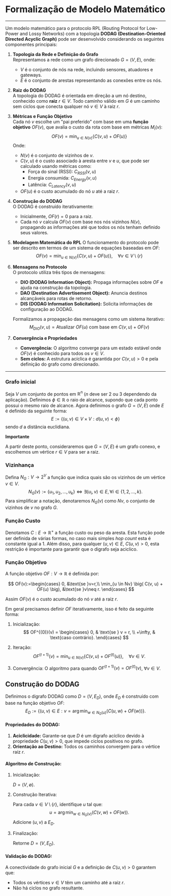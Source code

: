 # Formalização de Modelo Matemático

---

Um modelo matemático para o protocolo RPL (Routing Protocol for Low-Power and Lossy Networks) com a topologia **DODAG (Destination-Oriented Directed Acyclic Graph)** pode ser desenvolvido considerando os seguintes componentes principais:

1. **Topologia da Rede e Definição do Grafo**  
   Representamos a rede como um grafo direcionado $G = (V, E)$, onde:
   - $V$ é o conjunto de nós na rede, incluindo sensores, atuadores e gateways.
   - $E$ é o conjunto de arestas representando as conexões entre os nós.

2. **Raiz do DODAG**  
   A topologia do DODAG é orientada em direção a um nó destino, conhecido como **raiz** $r \in V$. Todo caminho válido em $G$ é um caminho sem ciclos que conecta qualquer nó $v \in V$ à raiz $r$.

3. **Métricas e Função Objetivo**  
   Cada nó $v$ escolhe um "pai preferido" com base em uma **função objetivo** $OF(v)$, que avalia o custo da rota com base em métricas $M_i(v)$:
   $$
   OF(v) = \min_{u \in N(v)} \{ C(v, u) + OF(u) \}
   $$
   Onde:
   - $N(v)$ é o conjunto de vizinhos de $v$.
   - $C(v, u)$ é o custo associado à aresta entre $v$ e $u$, que pode ser calculado usando métricas como:
     - Força do sinal (RSSI): $C_{RSSI}(v, u)$
     - Energia consumida: $C_{Energy}(v, u)$
     - Latência: $C_{Latency}(v, u)$
   - $OF(u)$ é o custo acumulado do nó $u$ até a raiz $r$.

4. **Construção do DODAG**  
   O DODAG é construído iterativamente:
   - Inicialmente, $OF(r) = 0$ para a raiz.
   - Cada nó $v$ calcula $OF(v)$ com base nos nós vizinhos $N(v)$, propagando as informações até que todos os nós tenham definido seus valores.

5. **Modelagem Matemática do RPL**
   O funcionamento do protocolo pode ser descrito em termos de um sistema de equações baseadas em $OF$:
   $$
   OF(v) = \min_{u \in N(v)} \{ C(v, u) + OF(u) \}, \quad \forall v \in V \setminus \{r\}
   $$

6. **Mensagens no Protocolo**  
   O protocolo utiliza três tipos de mensagens:
   - **DIO (DODAG Information Object):** Propaga informações sobre $OF$ e ajuda na construção da topologia.
   - **DAO (Destination Advertisement Object):** Anuncia destinos alcançáveis para rotas de retorno.
   - **DIS (DODAG Information Solicitation):** Solicita informações de configuração ao DODAG.

   Formalizamos a propagação das mensagens como um sistema iterativo:
   $$
   M_{DIO}(v, u) = \text{Atualizar } OF(u) \text{ com base em } C(v, u) + OF(v)
   $$

7. **Convergência e Propriedades**  
   - **Convergência:** O algoritmo converge para um estado estável onde $OF(v)$ é conhecido para todos os $v \in V$.
   - **Sem ciclos:** A estrutura acíclica é garantida por $C(v, u) > 0$ e pela definição do grafo como direcionado.

---

### Grafo inicial

Seja $V$ um conjunto de pontos em $\mathbb{R}^n$ ($n$ deve ser 2 ou 3 dependendo da aplicação). Definimos $\phi\in\mathbb{R}$ o raio de alcance, supondo que cada ponto possui o mesmo raio de alcance. Agora definimos o grafo $G=(V,E)$ onde $E$ é definido da seguinte forma:
$$
E:=\{(u,v)\in V\times V : d(u,v)<\phi\}
$$
sendo $d$ a distância euclidiana.

**Importante** 

A partir deste ponto, consideraremos que $G=(V,E)$ é um grafo conexo, e escolhemos um vértice $r\in V$ para ser a raiz. 

### Vizinhança
Defina $N_G:V\rightarrow 2^V$ a função que indica quais são os vizinhos de um vértice $v\in V$. 
$$
N_G(v):=\{u_1,u_2,...,u_k\}\Leftrightarrow \exists(u_i,v)\in E, \forall i\in\{1,2,...,k\}.
$$
Para simplificar a notação, denotaremos $N_G(v)$ como $Nv$, o conjunto de vizinhos de $v$ no grafo $G$.


### Função Custo
Denotamos $C:E\rightarrow \mathbb{R}^+$ a função custo ou peso da aresta. Esta função pode ser definida de várias formas, no caso mais simples *hop count* esta é constante igual a 1. Além disso, para qualquer $(u,v)\in E$, $C(u,v)>0$, esta restrição é importante para garantir que o digrafo seja aciclico.

### Função Objetivo
A função objetivo $OF:V\rightarrow\mathbb{R}$ é definida por:

$$
OF(v):=\begin{cases}
0, &\text{se }v=r,\\
\min_{u \in Nv} \big( C(v, u) + OF(u) \big), &\text{se }v\neq r.
\end{cases}
$$

Assim $OF(v)$ é o custo acumulado do nó $v$ até a raiz $r$.

Em geral precisamos definir $OF$ iterativamente, isso é feito da seguinte forma:
1. Inicialização:
$$
OF^{(0)}(v) =
\begin{cases}
0, & \text{se } v = r, \\
+\infty, & \text{caso contrário}.
\end{cases}
$$

2. Iteração:
$$
OF^{(t+1)}(v) = \min_{u \in N(v)} \big\{ C(v, u) + OF^{(t)}(u) \big\}, \quad \forall v \in V.
$$

3. Convergência:
O algoritmo para quando $OF^{(t+1)}(v) = OF^{(t)}(v)$, $\forall v \in V$.


## Construção do DODAG

Definimos o digrafo DODAG como $D = (V, E_D)$, onde $E_D$ é construído com base na função objetivo $OF$:
$$
E_D := \big\{(u, v) \in E : v = \arg \min_{w \in N_G(u)} \big( C(u, w) + OF(w) \big) \big\}.
$$

#### Propriedades do DODAG:
1. **Aciclicidade:** Garante-se que $D$ é um digrafo acíclico devido à propriedade $C(u, v) > 0$, que impede ciclos positivos no grafo.
2. **Orientação ao Destino:** Todos os caminhos convergem para o vértice raiz $r$.

#### Algoritmo de Construção:
1. Inicialização:

   $D = (V, \emptyset)$.

2. Construção Iterativa:

   Para cada $v \in V \setminus \{r\}$, identifique $u$ tal que:
   $$
   u = \arg \min_{w \in N_G(v)} \big( C(v, w) + OF(w) \big).
   $$
   Adicione $(u, v)$ a $E_D$.

3. Finalização:

   Retorne $D = (V, E_D)$.

#### Validação do DODAG:
   A conectividade do grafo inicial $G$ e a definição de $C(u, v) > 0$ garantem que:
   - Todos os vértices $v \in V$ têm um caminho até a raiz $r$.
   - Não há ciclos no grafo resultante.


